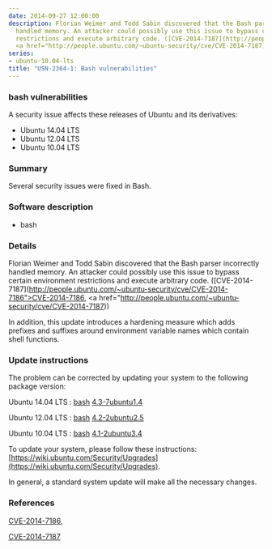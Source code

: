 ```yaml
---
date: 2014-09-27 12:00:00
description: Florian Weimer and Todd Sabin discovered that the Bash parser incorrectly
  handled memory. An attacker could possibly use this issue to bypass certain environment
  restrictions and execute arbitrary code. ([CVE-2014-7187](http://people.ubuntu.com/~ubuntu-security/cve/CVE-2014-7186">CVE-2014-7186</a>,
  <a href="http://people.ubuntu.com/~ubuntu-security/cve/CVE-2014-7187))
series:
- ubuntu-10.04-lts
title: "USN-2364-1: Bash vulnerabilities"
---
```



### bash vulnerabilities

A security issue affects these releases of Ubuntu and its derivatives:

* Ubuntu 14.04 LTS
* Ubuntu 12.04 LTS
* Ubuntu 10.04 LTS

### Summary

Several security issues were fixed in Bash. 

### Software description

* bash 

### Details

Florian Weimer and Todd Sabin discovered that the Bash parser incorrectly handled memory. An attacker could possibly use this issue to bypass certain environment restrictions and execute arbitrary code. ([CVE-2014-7187](http://people.ubuntu.com/~ubuntu-security/cve/CVE-2014-7186">CVE-2014-7186</a>, <a href="http://people.ubuntu.com/~ubuntu-security/cve/CVE-2014-7187))

In addition, this update introduces a hardening measure which adds prefixes and suffixes around environment variable names which contain shell functions. 

### Update instructions

The problem can be corrected by updating your system to the following package version:

Ubuntu 14.04 LTS
 : [bash](https://launchpad.net/ubuntu/+source/bash) <span> [4.3-7ubuntu1.4](https://launchpad.net/ubuntu/+source/bash/4.3-7ubuntu1.4) </span> 

Ubuntu 12.04 LTS
 : [bash](https://launchpad.net/ubuntu/+source/bash) <span> [4.2-2ubuntu2.5](https://launchpad.net/ubuntu/+source/bash/4.2-2ubuntu2.5) </span> 

Ubuntu 10.04 LTS
 : [bash](https://launchpad.net/ubuntu/+source/bash) <span> [4.1-2ubuntu3.4](https://launchpad.net/ubuntu/+source/bash/4.1-2ubuntu3.4) </span> 

To update your system, please follow these instructions: [https://wiki.ubuntu.com/Security/Upgrades](https://wiki.ubuntu.com/Security/Upgrades).

In general, a standard system update will make all the necessary changes. 

### References

 
 [CVE-2014-7186](http://people.ubuntu.com/~ubuntu-security/cve/CVE-2014-7186), 

 [CVE-2014-7187](http://people.ubuntu.com/~ubuntu-security/cve/CVE-2014-7187)